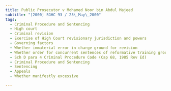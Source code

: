 ```yaml
---
title: Public Prosecutor v Mohamed Noor bin Abdul Majeed 
subtitle: "[2000] SGHC 93 / 25\_May\_2000"
tags:
  - Criminal Procedure and Sentencing
  - High court
  - Criminal revision
  - Exercise of High Court revisionary jurisdiction and powers
  - Governing factors
  - Whether immaterial error in charge ground for revision
  - Whether order for concurrent sentences of reformative training ground for revision
  - Sch D para 4 Criminal Procedure Code (Cap 68, 1985 Rev Ed)
  - Criminal Procedure and Sentencing
  - Sentencing
  - Appeals
  - Whether manifestly excessive

---
```


